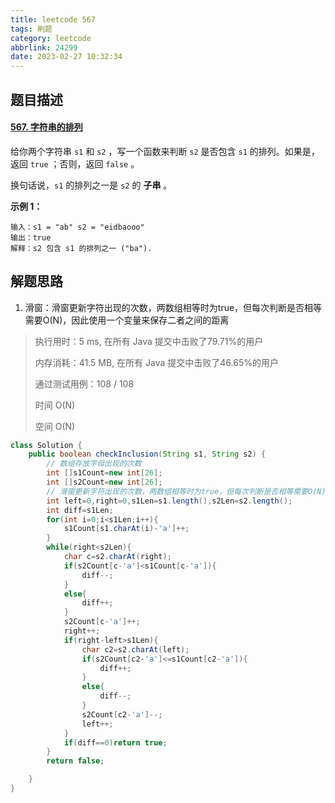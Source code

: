 ```yaml
---
title: leetcode 567
tags: 刷题
category: leetcode
abbrlink: 24299
date: 2023-02-27 10:32:34
---
```


## 题目描述

#### [567. 字符串的排列](https://leetcode.cn/problems/permutation-in-string/)



给你两个字符串 `s1` 和 `s2` ，写一个函数来判断 `s2` 是否包含 `s1` 的排列。如果是，返回 `true` ；否则，返回 `false` 。

换句话说，`s1` 的排列之一是 `s2` 的 **子串** 。

 

**示例 1：**

```
输入：s1 = "ab" s2 = "eidbaooo"
输出：true
解释：s2 包含 s1 的排列之一 ("ba").
```



## 解题思路

1. 滑窗：滑窗更新字符出现的次数，两数组相等时为true，但每次判断是否相等需要O(N)，因此使用一个变量来保存二者之间的距离

> 执行用时：5 ms, 在所有 Java 提交中击败了79.71%的用户
>
> 内存消耗：41.5 MB, 在所有 Java 提交中击败了46.65%的用户
>
> 通过测试用例：108 / 108
>
> 时间 O(N)
>
> 空间 O(N)

```java
class Solution {
    public boolean checkInclusion(String s1, String s2) {
        // 数组存放字母出现的次数
        int []s1Count=new int[26];
        int []s2Count=new int[26];
        // 滑窗更新字符出现的次数，两数组相等时为true，但每次判断是否相等需要O(N)，因此使用一个变量来保存二者之间的距离
        int left=0,right=0,s1Len=s1.length(),s2Len=s2.length();
        int diff=s1Len;
        for(int i=0;i<s1Len;i++){
            s1Count[s1.charAt(i)-'a']++;
        }
        while(right<s2Len){
            char c=s2.charAt(right);
            if(s2Count[c-'a']<s1Count[c-'a']){
                diff--;
            }
            else{
                diff++;
            }
            s2Count[c-'a']++;
            right++;
            if(right-left>s1Len){
                char c2=s2.charAt(left);
                if(s2Count[c2-'a']<=s1Count[c2-'a']){
                    diff++;
                }
                else{
                    diff--;
                }
                s2Count[c2-'a']--;
                left++;
            }
            if(diff==0)return true;
        }
        return false;

    }
}
```

